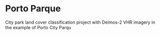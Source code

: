 # Porto Parque 
City park land cover classification project with Deimos-2 VHR imagery in the example of Porto City Parqu
